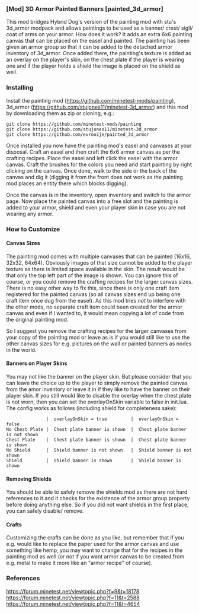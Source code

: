 ### [Mod] 3D Armor Painted Banners [painted_3d_armor]
This mod bridges Hybrid Dog's version of the painting mod with stu's 3d_armor modpack and allows paintings to be used as a banner/ crest/ sigil/ coat of arms on your armor. How does it work? It adds an extra 6x6 painting canvas that can be placed on the easel and painted. The painting has been given an armor group so that it can be added to the detached armor inventory of 3d_armor. Once added there, the painting's texture is added as an overlay on the player's skin, on the chest plate if the player is wearing one and if the player holds a shield the image is placed on the shield as well.

### Installing
Install the painting mod (https://github.com/minetest-mods/painting), 3d_armor (https://github.com/stujones11/minetest-3d_armor) and this mod by downloading them as zip or cloning, e.g.:

```
git clone https://github.com/minetest-mods/painting
git clone https://github.com/stujones11/minetest-3d_armor
git clone https://github.com/evrooije/painted_3d_armor
```

Once installed you now have the painting mod's easel and canvases at your disposal. Craft an easel and then craft the 6x6 armor canvas as per the crafting recipes. Place the easel and left click the easel with the armor canvas. Craft the brushes for the colors you need and start painting by right clicking on the canvas. Once done, walk to the side or the back of the canvas and dig it (digging it from the front does not work as the painting mod places an entity there which blocks digging).

Once the canvas is in the inventory, open inventory and switch to the armor page. Now place the painted canvas into a free slot and the painting is added to your armor, shield and even your player skin in case you are not wearing any armor.

### How to Customize
#### Canvas Sizes
The painting mod comes with multiple canvases that can be painted (16x16, 32x32, 64x64). Obviously images of that size cannot be added to the player texture as there is limited space available in the skin. The result would be that only the top left part of the image is shown. You can ignore this of course, or you could remove the crafting recipes for the larger canvas sizes. There is no easy other way to fix this, since there is only one craft item registered for the painted canvas (so all canvas sizes end up being one craft item once dug from the easel). As this mod tries *not* to interfere with the other mods, no separate craft item could been created for the armor canvas and even if I wanted to, it would mean copying a lot of code from the original painting mod.

So I suggest you remove the crafting recipes for the larger canvases from your copy of the painting mod or leave as is if you would still like to use the other canvas sizes for e.g. pictures on the wall or painted banners as nodes in the world.

#### Banners on Player Skins
You may not like the banner on the player skin. But please consider that you can leave the choice up to the player to simply remove the painted canvas from the amor inventory or leave it in if they like to have the banner on their player skin. If you still would like to disable the overlay when the chest plate is not worn, then you can set the overlayOnSkin variable to false in init.lua. The config works as follows (including shield for completeness sake):

```
               |  overlayOnSkin = true         |  overlayOnSkin = false
No Chest Plate |  Chest plate banner is shown  |  Chest plate banner is not shown
Chest Plate    |  Chest plate banner is shown  |  Chest plate banner is shown
No Shield      |  Shield banner is not shown   |  Shield banner is not shown
Shield         |  Shield banner is shown       |  Shield banner is shown 
```

#### Removing Shields
You should be able to safely remove the shields mod as there are not hard references to it and it checks for the existence of the armor group property before doing anything else. So if you did not want shields in the first place, you can safely disable/ remove.

#### Crafts
Customizing the crafts can be done as you like, but remember that if you e.g. would like to replace the paper used for the armor canvas and use something like hemp, you may want to change that for the recipes in the painting mod as well (or not if you want armor canvas to be created from e.g. metal to make it more like an "armor recipe" of course).

### References
https://forum.minetest.net/viewtopic.php?f=9&t=18178
https://forum.minetest.net/viewtopic.php?f=11&t=2588
https://forum.minetest.net/viewtopic.php?f=11&t=4654
